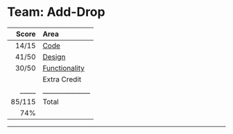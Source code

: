 # Team: Add-Drop

|Score|Area|
|---:|:---|
|14/15|[Code](./code.md)|
|41/50|[Design](./design-template4.md)|
|30/50|[Functionality](./function-template4.md)|
|     |Extra Credit|
|_____|_______________|
|85/115|Total|
| 74% | |
---
